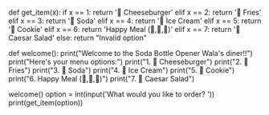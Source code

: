 
def get_item(x):
    if x == 1:
        return '🍔 Cheeseburger'
    elif x == 2:
        return '🍟 Fries'
    elif x == 3:
        return '🥤 Soda'
    elif x == 4:
        return '🍦 Ice Cream'
    elif x == 5:
        return '🍪 Cookie'
    elif x == 6:
        return 'Happy Meal (🍔,🍟,🥤)'
    elif x == 7:
        return '🥗 Caesar Salad'
    else:
        return "Invalid option"

def welcome():
    print("Welcome to the Soda Bottle Opener Wala's diner!!")
    print("Here's your menu options:")
    print("1. 🍔 Cheeseburger")
    print("2. 🍟 Fries")
    print("3. 🥤 Soda")
    print("4. 🍦 Ice Cream")
    print("5. 🍪 Cookie")
    print("6. Happy Meal (🍔,🍟,🥤)")
    print("7. 🥗 Caesar Salad")

welcome()
option = int(input('What would you like to order? '))
print(get_item(option))
